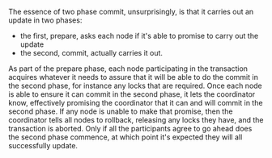 The essence of two phase commit, unsurprisingly, is that it carries out an update in two phases:

 - the first, prepare, asks each node if it's able to promise to carry out the update
 - the second, commit, actually carries it out.
 
As part of the prepare phase, each node participating in the transaction acquires whatever it needs to assure
that it will be able to do the commit in the second phase, for instance any locks that are required.
Once each node is able to ensure it can commit in the second phase, it lets the coordinator know,
effectively promising the coordinator that it can and will commit in the second phase.
If any node is unable to make that promise, then the coordinator tells all nodes to rollback, releasing any locks they have,
and the transaction is aborted. Only if all the participants agree to go ahead does the second phase commence,
at which point it's expected they will all successfully update.
